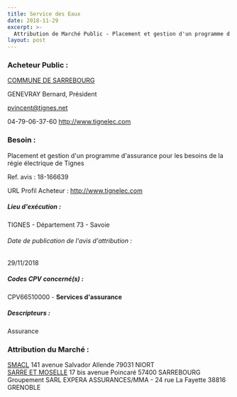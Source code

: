 ```yaml
---
title: Service des Eaux
date: 2018-11-29
excerpt: >-
  Attribution de Marché Public - Placement et gestion d'un programme d'assurance pour les besoins de la régie électrique de Tignes
layout: post
---
```


### Acheteur Public : 
<a href="/acheteur-33/siren-215706300"> COMMUNE DE SARREBOURG</a><br/>

GENEVRAY Bernard, Président

pvincent@tignes.net

04-79-06-37-60
http://www.tignelec.com
### Besoin :

Placement et gestion d'un programme d'assurance pour les besoins de la régie électrique de Tignes

Ref. avis : 18-166639

URL Profil Acheteur : http://www.tignelec.com

##### Lieu d'exécution :

TIGNES - Département 73 - Savoie

###### Date de publication de l'avis d'attribution : 
29/11/2018

##### Codes CPV concerné(s) :
CPV66510000 - **Services d'assurance** <br/>

##### Descripteurs :
Assurance <br/>

### Attribution du Marché :
<a href="/entreprise-253/siren-301309605"> SMACL</a>    141 avenue Salvador Allende 79031 NIORT <br/>
<a href="/entreprise-253/siren-301573143"> SARRE ET MOSELLE</a>    17 bis avenue Poincaré 57400 SARREBOURG <br/>
Groupement SARL EXPERA ASSURANCES/MMA - 24 rue La Fayette 38816 GRENOBLE <br/>
